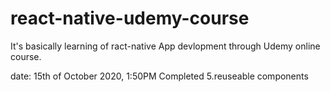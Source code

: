 # react-native-udemy-course
It's basically learning of ract-native App devlopment through Udemy online course.

date: 15th of October 2020, 1:50PM
      Completed 5.reuseable components
      
